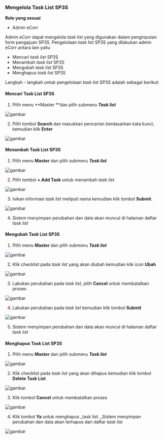 ###	**Mengelola Task List SP3S**

**Role yang sesuai**

- Admin eCorr

 Admin eCorr dapat mengelola _task list_ yang digunakan dalam penginputan form pengajuan SP3S. Pengelolaan _task list_ SP3S yang dilakukan admin eCorr antara lain yaitu

- Mencari _task list_ SP3S
- Menambah _task list_ SP3S
- Mengubah _task list_ SP3S
- Menghapus _task list_ SP3S

Langkah - langkah untuk pengelolaan _task list_ SP3S adalah sebagai berikut:


#### **Mencari Task List SP3S**

1.    Pilih menu **Master **dan pilih submenu **_Task list_**

![gambar](SC_DataMaster/DM70.png)

2.    Pilih tombol **Search** dan masukkan pencarian berdasarkan kata kunci, kemudian klik **Enter**

![gambar](SC_DataMaster/DM71.png)

#### **Menambah Task List SP3S**

1.    Pilih menu **Master** dan pilih submenu **_Task list_**

![gambar](SC_DataMaster/DM72.png)

2.    Pilih tombol **+ Add Task** untuk menambah _task list_

![gambar](SC_DataMaster/DM73.png)

3.    Isikan informasi _task list_ meliputi nama kemudian klik tombol **Submit.**

![gambar](SC_DataMaster/DM74.png)

4.    Sistem menyimpan perubahan dan data akan muncul di halaman daftar _task list_



#### **Mengubah Task List SP3S**

1.    Pilih menu **Master** dan pilih submenu **_Task list_**

![gambar](SC_DataMaster/DM75.png)

2.    Klik checklist pada _task list_ yang akan diubah kemudian klik icon **Ubah**

![gambar](SC_DataMaster/DM76.png)

3.    Lakukan perubahan pada _task list_, pilih **Cancel** untuk membatalkan proses

![gambar](SC_DataMaster/DM77.png)

4.    Lakukan perubahan pada _task list_ kemudian klik tombol **Submit**

![gambar](SC_DataMaster/DM78.png)

5.    Sistem menyimpan perubahan dan data akan muncul di halaman daftar _task list_



#### **Menghapus Task List SP3S**

1.    Pilih menu **Master** dan pilih submenu **_Task list_**

![gambar](SC_DataMaster/DM79.png)

2.    Klik checklist pada _task list_ yang akan dihapus kemudian klik tombol **Delete Task List**

![gambar](SC_DataMaster/DM80.png)

3.    Klik tombol **Cancel** untuk membatalkan proses

![gambar](SC_DataMaster/DM81.png)

4.    Klik tombol **Ya** untuk menghapus _task list. _Sistem menyimpan perubahan dan data akan terhapus dari daftar _task list_

![gambar](SC_DataMaster/DM82.png)
